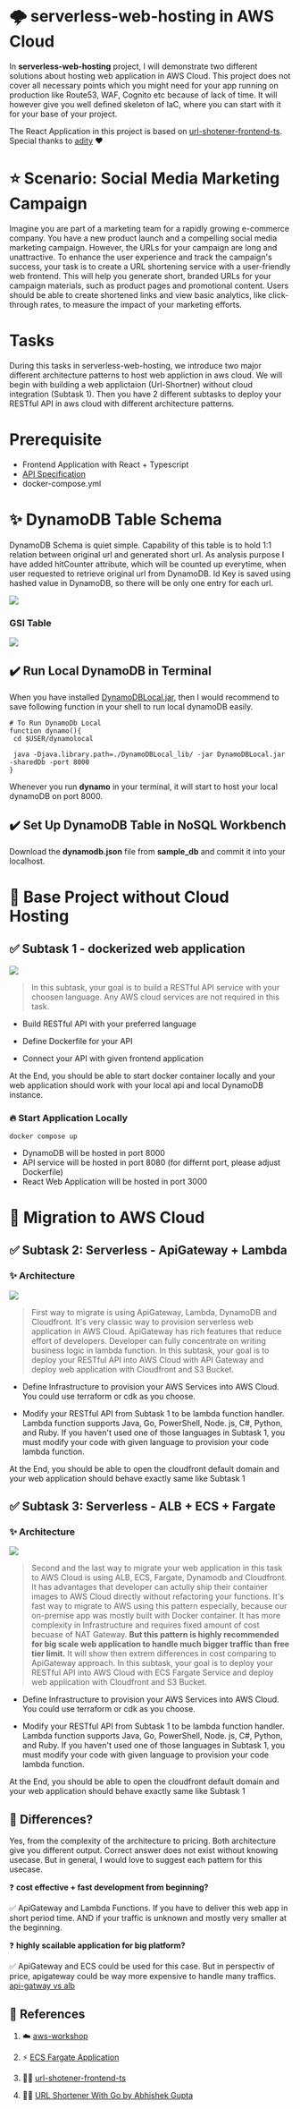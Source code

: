 # 🌩️ serverless-web-hosting in AWS Cloud

In **serverless-web-hosting** project, I will demonstrate two different solutions about hosting web application in AWS Cloud. This project does not cover all necessary points which you might need for your app running on production like Route53, WAF, Cognito etc because of lack of time. It will however give you well defined skeleton of IaC, where you can start with it for your base of your project.

The React Application in this project is based on [url-shotener-frontend-ts](https://github.com/aditya-singh9/url-shotener-frontend-ts). Special thanks to [adity](https://www.adityasingh.tech/) ❤️

# ⭐️ Scenario: Social Media Marketing Campaign

Imagine you are part of a marketing team for a rapidly growing e-commerce company. You have a new product launch and a compelling social media marketing campaign. However, the URLs for your campaign are long and unattractive. To enhance the user experience and track the campaign's success, your task is to create a URL shortening service with a user-friendly web frontend. This will help you generate short, branded URLs for your campaign materials, such as product pages and promotional content. Users should be able to create shortened links and view basic analytics, like click-through rates, to measure the impact of your marketing efforts.

# Tasks

During this tasks in serverless-web-hosting, we introduce two major different architecture patterns to host web appliction in aws cloud. We will begin with building a web applictaion (Url-Shortner) without cloud integration (Subtask 1). Then you have 2 different subtasks to deploy your RESTful API in aws cloud with different architecture patterns.

# Prerequisite

- Frontend Application with React + Typescript
- [API Specification](https://editor.swagger.io/?url=https://raw.githubusercontent.com/CTSE-General/aws-hands-on/main/serverless-web-hosting/swagger.yaml)
- docker-compose.yml

# ✨ DynamoDB Table Schema

DynamoDB Schema is quiet simple. Capability of this table is to hold 1:1 relation between original url and generated short url. As analysis purpose I have added hitCounter attribute, which will be counted up everytime, when user requested to retrieve original url from DynamoDB. Id Key is saved using hashed value in DynamoDB, so there will be only one entry for each url.

![](./docs/img/UrlConverter_Table.png)

### GSI Table

![](./docs/img/UrlConverter_GSI_Entities.png)

## ✔️ Run Local DynamoDB in Terminal

When you have installed [DynamoDBLocal.jar](https://docs.aws.amazon.com/amazondynamodb/latest/developerguide/DynamoDBLocal.DownloadingAndRunning.html), then I would recommend to save following function in your shell to run local dynamoDB easily.

```
# To Run DynamoDb Local
function dynamo(){
 cd $USER/dynamolocal

 java -Djava.library.path=./DynamoDBLocal_lib/ -jar DynamoDBLocal.jar -sharedDb -port 8000
}
```

Whenever you run **dynamo** in your terminal, it will start to host your local dynamoDB on port 8000.

## ✔️ Set Up DynamoDB Table in NoSQL Workbench

Download the **dynamodb.json** file from **sample_db** and commit it into your localhost.

# 🚀 Base Project without Cloud Hosting

## ✅ Subtask 1 - dockerized web application

![](./docs/img/docker-url-shortener.png)

> In this subtask, your goal is to build a RESTful API service with your choosen language. Any AWS cloud services are not required in this task.

- Build RESTful API with your preferred language

- Define Dockerfile for your API

- Connect your API with given frontend application

At the End, you should be able to start docker container locally and your web application should work with your local api and local DynamoDB instance.

### 🔥 Start Application Locally

```
docker compose up
```

- DynamoDB will be hosted in port 8000
- API service will be hosted in port 8080 (for differnt port, please adjust Dockerfile)
- React Web Application will be hosted in port 3000

# 🚀 Migration to AWS Cloud

## ✅ Subtask 2: Serverless - ApiGateway + Lambda

### ✨ Architecture

![](./docs/img/apigw-url-shortener.png)

> First way to migrate is using ApiGateway, Lambda, DynamoDB and Cloudfront. It's very classic way to provision serverless web application in AWS Cloud. ApiGateway has rich features that reduce effort of developers. Developer can fully concentrate on writing business logic in lambda function. In this subtask, your goal is to deploy your RESTful API into AWS Cloud with API Gateway and deploy web application with Cloudfront and S3 Bucket.

- Define Infrastructure to provision your AWS Services into AWS Cloud. You could use terraform or cdk as you choose.

- Modify your RESTful API from Subtask 1 to be lambda function handler. Lambda function supports Java, Go, PowerShell, Node. js, C#, Python, and Ruby. If you haven't used one of those languages in Subtask 1, you must modify your code with given language to provision your code lambda function.

At the End, you should be able to open the cloudfront default domain and your web application should behave exactly same like Subtask 1

## ✅ Subtask 3: Serverless - ALB + ECS + Fargate

### ✨ Architecture

![](./docs/img/ecs-url-shortener.png)

> Second and the last way to migrate your web application in this task to AWS Cloud is using ALB, ECS, Fargate, Dynamodb and Cloudfront. It has advantages that developer can actully ship their container images to AWS Cloud directly without refactoring your functions. It's fast way to migrate to AWS using this pattern especially, because our on-premise app was mostly built with Docker container. It has more complexity in Infrastructure and requires fixed amount of cost becuase of NAT Gateway. **But this pattern is highly recommended for big scale web application to handle much bigger traffic than free tier limit.** It will show then extrem differences in cost comparing to ApiGateway approach. In this subtask, your goal is to deploy your RESTful API into AWS Cloud with ECS Fargate Service and deploy web application with Cloudfront and S3 Bucket.

- Define Infrastructure to provision your AWS Services into AWS Cloud. You could use terraform or cdk as you choose.

- Modify your RESTful API from Subtask 1 to be lambda function handler. Lambda function supports Java, Go, PowerShell, Node. js, C#, Python, and Ruby. If you haven't used one of those languages in Subtask 1, you must modify your code with given language to provision your code lambda function.

At the End, you should be able to open the cloudfront default domain and your web application should behave exactly same like Subtask 1

## 🤔 Differences?

Yes, from the complexity of the architecture to pricing. Both architecture give you different output. Correct answer does not exist without knowing usecase. But in general, I would love to suggest each pattern for this usecase.

❓ **cost effective + fast development from beginning?**

✅ ApiGateway and Lambda Functions. If you have to deliver this web app in short period time. AND if your traffic is unknown and mostly very smaller at the beginning.

❓ **highly scailable application for big platform?**

✅ ApiGateway and ECS could be used for this case. But in perspectiv of price, apigateway could be way more expensive to handle many traffics. [api-gatway vs alb](https://serverless-training.com/articles/save-money-by-replacing-api-gateway-with-application-load-balancer/)

## 👀 References

1. ☁️ [aws-workshop](https://containers-cdk-react-amplify.ws.kabits.com/)

2. ⚡ [ECS Fargate Application](https://exanubes.com/blog/ecs-fargate-deployment)

3. 🐱‍💻 [url-shotener-frontend-ts](https://github.com/aditya-singh9/url-shotener-frontend-ts)

4. 🐱‍💻 [URL Shortener With Go by Abhishek Gupta](https://betterprogramming.pub/build-a-serverless-url-shortener-with-go-ca198cb4d627)
